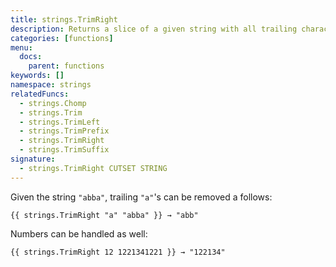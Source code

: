 ```yaml
---
title: strings.TrimRight
description: Returns a slice of a given string with all trailing characters contained in the cutset removed.
categories: [functions]
menu:
  docs:
    parent: functions
keywords: []
namespace: strings
relatedFuncs:
  - strings.Chomp
  - strings.Trim
  - strings.TrimLeft
  - strings.TrimPrefix
  - strings.TrimRight
  - strings.TrimSuffix
signature:
  - strings.TrimRight CUTSET STRING
---
```


Given the string `"abba"`, trailing `"a"`'s can be removed a follows:

    {{ strings.TrimRight "a" "abba" }} → "abb"

Numbers can be handled as well:

    {{ strings.TrimRight 12 1221341221 }} → "122134"
